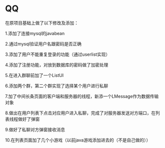 # QQ
在原项目基础上做了以下修改及添加：

1.添加了连接mysql的javabean

2.通过mysql验证用户名跟密码是否正确

3.添加了用户不能重复登录的功能（通过userlist实现）

4.添加了注册功能，对放到数据库的密码做了加密处理

5.在进入群聊前加了一个ListUI

6.添加两个群，第二个群实现了选择某个用户进行私聊

7.加了中间长条页面的客户端和服务器的线程，新添一个LMessage作为数据传输对象

8.做出在用户列表下点击对应用户进入私聊，完成了对服务器发送对方端口，在列表线程做好了弹窗

9.做好了私聊对方弹窗接收消息

10.在列表页面加了几个小游戏（以前java游戏添加进去的（不是自己做的））



